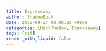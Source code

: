 ```yaml
---
title: Expressway
author: ShadowBuck
date: 2025-09-27 00:00:00 +0800
categories: [HackTheBox, Expressway]
tags: [ctf]
render_with_liquid: false
---
```

